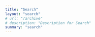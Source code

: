 ```yaml
---
title: "Search"
layout: "search"
# url: "/archive"
# description: "Description for Search"
summary: "search"
---
```



